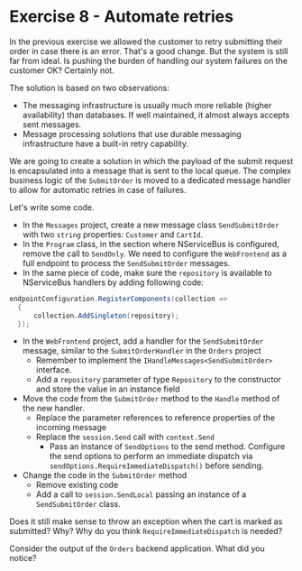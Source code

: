# Exercise 8 - Automate retries

In the previous exercise we allowed the customer to retry submitting their order in case there is an error. That's a good change. But the system is still far from ideal. Is pushing the burden of handling our system failures on the customer OK? Certainly not.

The solution is based on two observations:
- The messaging infrastructure is usually much more reliable (higher availability) than databases. If well maintained, it almost always accepts sent messages.
- Message processing solutions that use durable messaging infrastructure have a built-in retry capability.

We are going to create a solution in which the payload of the submit request is encapsulated into a message that is sent to the local queue. The complex business logic of the `SubmitOrder` is moved to a dedicated message handler to allow for automatic retries in case of failures.

Let's write some code.

- In the `Messages` project, create a new message class `SendSubmitOrder` with two `string` properties: `Customer` and `CartId`.
- In the `Program` class, in the section where NServiceBus is configured, remove the call to `SendOnly`. We need to configure the `WebFrontend` as a full endpoint to process the `SendSubmitOrder` messages.
- In the same piece of code, make sure the `repository` is available to NServiceBus handlers by adding following code:

```c#
endpointConfiguration.RegisterComponents(collection =>
  {
      collection.AddSingleton(repository);
  });
```

- In the `WebFrontend` project, add a handler for the `SendSubmitOrder` message, similar to the `SubmitOrderHandler` in the `Orders` project
  - Remember to implement the `IHandleMessages<SendSubmitOrder>` interface.
  - Add a `repository` parameter of type `Repository` to the constructor and store the value in an instance field
- Move the code from the `SubmitOrder` method to the `Handle` method of the new handler.
  - Replace the parameter references to reference properties of the incoming message
  - Replace the `session.Send` call with `context.Send`
    - Pass an instance of `SendOptions` to the send method. Configure the send options to perform an immediate dispatch via `sendOptions.RequireImmediateDispatch()` before sending.
- Change the code in the `SubmitOrder` method
  - Remove existing code
  - Add a call to `session.SendLocal` passing an instance of a `SendSubmitOrder` class.

Does it still make sense to throw an exception when the cart is marked as submitted? Why?
Why do you think `RequireImmediateDispatch` is needed?

Consider the output of the `Orders` backend application. What did you notice?